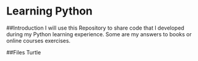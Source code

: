 # Learning Python

##Introduction
I will use this Repository to share code that I developed during my Python learning experience.
Some are my answers to books or online courses exercises.

##Files
Turtle
